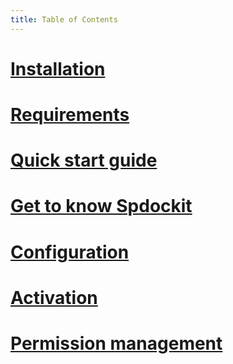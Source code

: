 ```yaml
---
title: Table of Contents
---
```


# [Installation](installation.md)
# [Requirements](requirements.md)
# [Quick start guide](quick-start-guide.md)
# [Get to know Spdockit](get-to-know-spdockit.md)
# [Configuration](configuration.md)
# [Activation](activation.md)
# [Permission management](permission-management.md)

